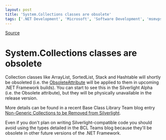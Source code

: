 ```yaml
---
layout: post
title: 'System.Collections classes are obsolete'
tags: ['.NET Development', 'Microsoft', 'Software Development', 'msmvps']
---
```

[Source](http://blogs.msmvps.com/peterritchie/2007/06/26/system-collections-class-are-obsolete/ "Permalink to System.Collections classes are obsolete")

# System.Collections classes are obsolete

Collection classes like ArrayList, SortedList, Stack and Hashtable will shortly be obsoleted (i.e. the [ObsoleteAttribute][1] will be applied to them in upcoming .NET Framework builds). You can start to see this in the Silverlight Alpha (i.e. the Obsolete attribute), but they will be physically unavailable in the release version.

More details can be found in a recent Base Class Library Team blog entry [Non-Generic Collections to be Removed from Silverlight][2].

Even if you don't plan on writing Silverlight-compatible code you should avoid using the types detailed in the BCL Teams blog because they'll be obsolete in other future versions of the .NET Framework. 

[1]: http://msdn2.microsoft.com/en-us/library/system.obsoleteattribute(VS.80).aspx "O"
[2]: http://blogs.msdn.com/bclteam/archive/2007/06/26/non-generic-collections-to-be-removed-from-silverlight-inbar-gazit.aspx


